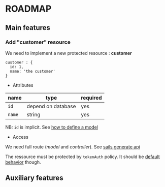 # ROADMAP

## Main features

### Add "customer" resource
We need to implement a new protected resource : **customer**

```
customer : {
  id: 1,
  name: 'the customer'
}
```

- Attributes

| name | type | required |
|---|---|---|
| `id` | depend on database | yes |
| `name` | string | yes |

NB: `id` is implicit. See [how to define a model](https://github.com/balderdashy/waterline-docs/blob/4f60d5d3fcdab19262b5c5dbcacbe74aac541b7b/models/models.md#how-to-define-a-model)

- Access

We need full route (*model* and *controller*). See [sails generate api](http://sailsjs.org/documentation/reference/command-line-interface/sails-generate#?sails-generate-api-foo)

The ressource must be protected by `tokenAuth` policy. It should be [default behavior](https://github.com/cyrilchapon/exia-secu-demo-api/blob/44afa9d2e1a4ec6786fee8e9122d87ca4c581d42/config/policies.js#L29) though.

## Auxiliary features

